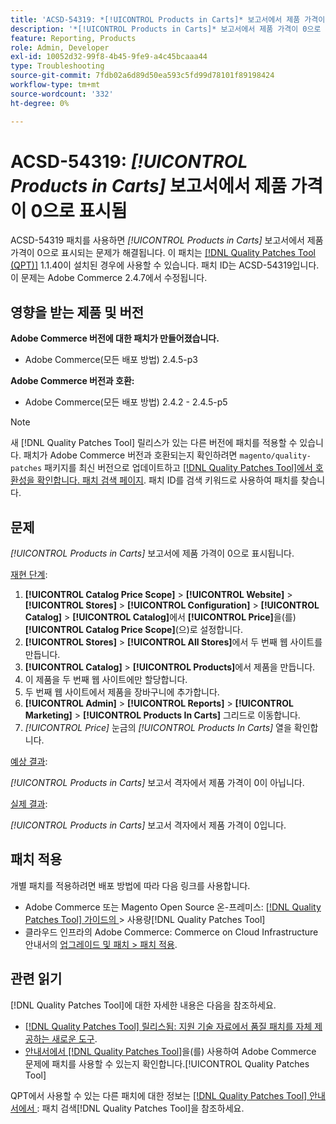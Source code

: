 ```yaml
---
title: 'ACSD-54319: *[!UICONTROL Products in Carts]* 보고서에서 제품 가격이 0으로 표시됨'
description: '*[!UICONTROL Products in Carts]* 보고서에서 제품 가격이 0으로 표시되는 Adobe Commerce 문제를 해결하려면 ACSD-54319 패치를 적용합니다'
feature: Reporting, Products
role: Admin, Developer
exl-id: 10052d32-99f8-4b45-9fe9-a4c45bcaaa44
type: Troubleshooting
source-git-commit: 7fdb02a6d89d50ea593c5fd99d78101f89198424
workflow-type: tm+mt
source-wordcount: '332'
ht-degree: 0%

---
```


# ACSD-54319: *[!UICONTROL Products in Carts]* 보고서에서 제품 가격이 0으로 표시됨

ACSD-54319 패치를 사용하면 *[!UICONTROL Products in Carts]* 보고서에서 제품 가격이 0으로 표시되는 문제가 해결됩니다. 이 패치는 [[!DNL Quality Patches Tool (QPT)]](https://experienceleague.adobe.com/ko/docs/commerce-operations/tools/quality-patches-tool/quality-patches-tool-to-self-serve-quality-patches) 1.1.40이 설치된 경우에 사용할 수 있습니다. 패치 ID는 ACSD-54319입니다. 이 문제는 Adobe Commerce 2.4.7에서 수정됩니다.

## 영향을 받는 제품 및 버전

**Adobe Commerce 버전에 대한 패치가 만들어졌습니다.**

* Adobe Commerce(모든 배포 방법) 2.4.5-p3

**Adobe Commerce 버전과 호환:**

* Adobe Commerce(모든 배포 방법) 2.4.2 - 2.4.5-p5

>[!NOTE]
>
>새 [!DNL Quality Patches Tool] 릴리스가 있는 다른 버전에 패치를 적용할 수 있습니다. 패치가 Adobe Commerce 버전과 호환되는지 확인하려면 `magento/quality-patches` 패키지를 최신 버전으로 업데이트하고 [[!DNL Quality Patches Tool]에서 호환성을 확인합니다. 패치 검색 페이지](https://experienceleague.adobe.com/tools/commerce-quality-patches/index.html?lang=ko). 패치 ID를 검색 키워드로 사용하여 패치를 찾습니다.

## 문제

*[!UICONTROL Products in Carts]* 보고서에 제품 가격이 0으로 표시됩니다.

<u>재현 단계</u>:

1. **[!UICONTROL Catalog Price Scope]** > **[!UICONTROL Website]** > **[!UICONTROL Stores]** > **[!UICONTROL Configuration]** > **[!UICONTROL Catalog]** > **[!UICONTROL Catalog]**&#x200B;에서 **[!UICONTROL Price]**&#x200B;을(를) **[!UICONTROL Catalog Price Scope]**(으)로 설정합니다.
1. **[!UICONTROL Stores]** > **[!UICONTROL All Stores]**&#x200B;에서 두 번째 웹 사이트를 만듭니다.
1. **[!UICONTROL Catalog]** > **[!UICONTROL Products]**&#x200B;에서 제품을 만듭니다.
1. 이 제품을 두 번째 웹 사이트에만 할당합니다.
1. 두 번째 웹 사이트에서 제품을 장바구니에 추가합니다.
1. **[!UICONTROL Admin]** > **[!UICONTROL Reports]** > **[!UICONTROL Marketing]** > **[!UICONTROL Products In Carts]** 그리드로 이동합니다.
1. *[!UICONTROL Price]* 눈금의 *[!UICONTROL Products In Carts]* 열을 확인합니다.

<u>예상 결과</u>:

*[!UICONTROL Products in Carts]* 보고서 격자에서 제품 가격이 0이 아닙니다.

<u>실제 결과</u>:

*[!UICONTROL Products in Carts]* 보고서 격자에서 제품 가격이 0입니다.

## 패치 적용

개별 패치를 적용하려면 배포 방법에 따라 다음 링크를 사용합니다.

* Adobe Commerce 또는 Magento Open Source 온-프레미스: [[!DNL Quality Patches Tool]  가이드의 &#x200B;](/help/tools/quality-patches-tool/usage.md)> 사용량[!DNL Quality Patches Tool]
* 클라우드 인프라의 Adobe Commerce: Commerce on Cloud Infrastructure 안내서의 [업그레이드 및 패치 > 패치 적용](https://experienceleague.adobe.com/docs/commerce-cloud-service/user-guide/develop/upgrade/apply-patches.html?lang=ko).

## 관련 읽기

[!DNL Quality Patches Tool]에 대한 자세한 내용은 다음을 참조하세요.

* [[!DNL Quality Patches Tool] 릴리스됨: 지원 기술 자료에서 품질 패치를 자체 제공하는 새로운 도구](https://experienceleague.adobe.com/ko/docs/commerce-operations/tools/quality-patches-tool/quality-patches-tool-to-self-serve-quality-patches).
* [&#x200B; 안내서에서  [!DNL Quality Patches Tool]](/help/tools/quality-patches-tool/patches-available-in-qpt/check-patch-for-magento-issue-with-magento-quality-patches.md)을(를) 사용하여 Adobe Commerce 문제에 패치를 사용할 수 있는지 확인합니다.[!UICONTROL Quality Patches Tool]


QPT에서 사용할 수 있는 다른 패치에 대한 정보는 [[!DNL Quality Patches Tool] 안내서에서 &#x200B;](https://experienceleague.adobe.com/tools/commerce-quality-patches/index.html?lang=ko): 패치 검색[!DNL Quality Patches Tool]을 참조하세요.

